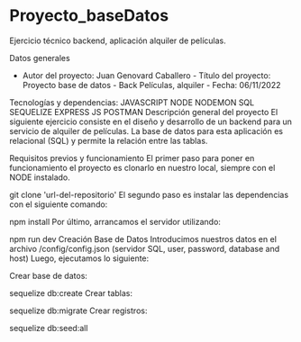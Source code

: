 # Proyecto_baseDatos

Ejercicio técnico backend, aplicación alquiler de películas.

Datos generales
- Autor del proyecto: Juan Genovard Caballero - Título del proyecto: Proyecto base de datos - Back Películas, alquiler - Fecha: 06/11/2022

Tecnologías y dependencias:
JAVASCRIPT
NODE
NODEMON
SQL
SEQUELIZE
EXPRESS JS
POSTMAN
Descripción general del proyecto
El siguiente ejercicio consiste en el diseño y desarrollo de un backend para un servicio de alquiler de películas. La base de datos para esta aplicación es relacional (SQL) y permite la relación entre las tablas.

Requisitos previos y funcionamiento
El primer paso para poner en funcionamiento el proyecto es clonarlo en nuestro local, siempre con el NODE instalado.

 git clone 'url-del-repositorio'
El segundo paso es instalar las dependencias con el siguiente comando:

 npm install
Por último, arrancamos el servidor utilizando:

 npm run dev
Creación Base de Datos
Introducimos nuestros datos en el archivo /config/config.json (servidor SQL, user, password, database and host) Luego, ejecutamos lo siguiente:

Crear base de datos:

 sequelize db:create
Crear tablas:

 sequelize db:migrate
Crear registros:

 sequelize db:seed:all